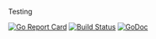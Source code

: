 Testing

[![Go Report Card](https://goreportcard.com/badge/go-dune/ini)](https://goreportcard.com/report/go-dune/ini)
[![Build Status](https://travis-ci.org/go-dune/ini.svg?branch=master)](https://travis-ci.org/go-dune/ini)
[![GoDoc](https://godoc.org/github.com/go-dune/ini?status.svg)](https://godoc.org/github.com/go-dune/ini)
